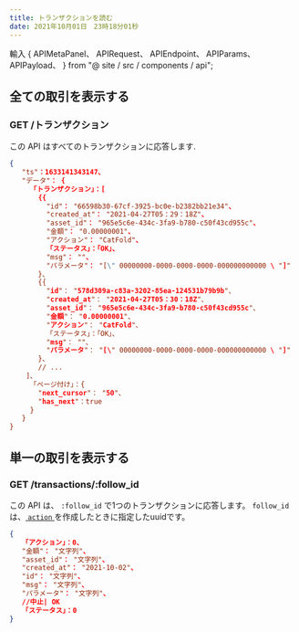 ```yaml
---
title: トランザクションを読む
date: 2021年10月01日　23時18分01秒
---
```


輸入 { APIMetaPanel、 APIRequest、 APIEndpoint、 APIParams、 APIPayload、 } from "@ site / src / components / api";

## 全ての取引を表示する

### GET /トランザクション

この API はすべてのトランザクションに応答します.

<APIEndpoint base="https://leaf-api.pando.im/api" url="/transactions" />

<APIMetaPanel />

<APIRequest title="全ての取引を表示する" method="GET" isPublic base="https://leaf-api.pando.im/api" url='/transactions' />

```json title="Response"
{
   "ts"：1633141343147、
   "データ"： {
     「トランザクション」：[
       {{
         "id"： "66598b30-67cf-3925-bc0e-b2382bb21e34"、
         "created_at"： "2021-04-27T05：29：18Z"、
         "asset_id"： "965e5c6e-434c-3fa9-b780-c50f43cd955c"、
         "金額"： "0.00000001"、
         "アクション"： "CatFold"、
         「ステータス」：「OK」、
         "msg"： ""、
         "パラメータ"： "[\" 00000000-0000-0000-0000-000000000000 \ "]"
       }、
       {{
         "id"： "578d309a-c83a-3202-85ea-124531b79b9b"、
         "created_at"： "2021-04-27T05：30：18Z"、
         "asset_id"： "965e5c6e-434c-3fa9-b780-c50f43cd955c"、
         "金額"： "0.00000001"、
         "アクション"： "CatFold"、
         「ステータス」：「OK」、
         "msg"： ""、
         "パラメータ"： "[\" 00000000-0000-0000-0000-000000000000 \ "]"
       }、
       // ...
    ]、
     「ページ付け」：{
       "next_cursor"： "50"、
       "has_next"：true
     }
   }
}
```

## 単一の取引を表示する

### GET /transactions/:follow_id

この API は、 `:follow_id` で1つのトランザクションに応答します。 `follow_id`は、[ `action` ](./actions)を作成したときに指定したuuidです。

<APIEndpoint base="https://leaf-api.pando.im/api" url="/transactions/:follow_id" />

<APIMetaPanel scope="Authorized" />

<APIParams p-follow_id="the follow id" p-follow_id-required="{true}" />

<APIRequest title="単一の取引を表示する" method="GET" base="https://leaf-api.pando.im/api" url='/transactions/c8c92c8f-65b3-49b7-bfae-d5ae43265129' />

```json title="Response"
{
   「アクション」：0、
   "金額"： "文字列"、
   "asset_id"： "文字列"、
   "created_at"： "2021-10-02"、
   "id"： "文字列"、
   "msg"： "文字列"、
   "パラメータ"： "文字列"、
   //中止| OK
   「ステータス」：0
}
```
